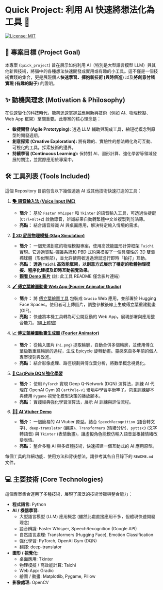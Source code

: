# Quick Project: 利用 AI 快速將想法化為工具 🚀

[![License: MIT](https://img.shields.io/badge/License-MIT-yellow.svg)](https://opensource.org/licenses/MIT) 

## 🎯 專案目標 (Project Goal)

本專案 (`quick_project`) 旨在展示如何利用 AI（特別是大型語言模型 LLM）與其他新興技術，將腦中的各種想法快速開發成實用或有趣的小工具。這不僅是一個技術實踐的集合，更是展現個人**快速學習、擁抱新技術 (與時俱進)** 以及**將創意付諸實現 (有趣的點子)** 的證明。

## ✨ 動機與理念 (Motivation & Philosophy)

在快速變化的科技時代，能夠迅速掌握並應用新興技術（例如 AI、物理模擬、Web App 框架）至關重要。此專案的核心理念是：

* **敏捷開發 (Agile Prototyping):** 透過 LLM 輔助與現成工具，縮短從概念到原型的開發週期。
* **創意探索 (Creative Exploration):** 將有趣的、實驗性的想法轉化為可互動、可視化的工具，探索技術的邊界。
* **持續學習 (Continuous Learning):** 保持對 AI、圖形計算、強化學習等領域發展的關注，並實際應用於專案中。

## 🛠️ 工具列表 (Tools Included)

這個 Repository 目前包含以下幾個透過 AI 或其他技術快速打造的工具：

1.  **[🗣️ 語音輸入法 (Voice Input IME)](./voice_input_whisper/)**
    * **簡介：** 基於 `Faster Whisper` 和 `Tkinter` 的語音輸入工具，可透過快捷鍵 (`Ctrl+Alt+Z`) 啟動錄音，辨識結果自動轉繁體中文並複製到剪貼簿。
    * **亮點：** 結合語音辨識 AI 與桌面應用，解決特定輸入情境的需求。

2.  **[🍑 3D 屁股物理模擬 (Slap Simulation)](./slap/)**
    * **簡介：** 一個充滿創意的物理模擬專案，使用高效能圖形計算框架 `Taichi` 實現。它透過質點-彈簧系統和 PBD 式約束模擬了一個具彈性的 3D 雙葉橢球體（形似臀部），並允許使用者透過滑鼠進行即時「拍打」互動。
    * **亮點： 透過 `Taichi` 高效能框架，以創意方式展示了穩定的軟體物理模擬、程序化建模及即時互動視覺效果。**
    * **[觀看 Demo 影片](https://www.youtube.com/watch?v=30DuSpVrrgY)** (註: 此工具 README 僅含影片連結)

3.  **[🖌️ 傅立葉繪圖動畫 Web App (Fourier Animator Gradio)](./fourier_animator_gradio/)**
    * **簡介：** 將 [傅立葉繪圖工具](#4---傅立葉繪圖動畫生成器-fourier-animator) 包裝成 `Gradio` Web 應用，並部署於 Hugging Face Spaces。使用者可上傳圖片，調整參數後線上生成傅立葉重建動畫 (GIF)。
    * **亮點：** 快速將本機工具轉為可公開互動的 Web App，展現部署與應用整合能力。([線上體驗](https://huggingface.co/spaces/ysinray/fourier-draw))

4.  **[📈 傅立葉繪圖動畫生成器 (Fourier Animator)](./fourier_animator/)**
    * **簡介：** 從輸入圖片 (`hi.png`) 提取輪廓，自動合併多個輪廓，並使用傅立葉級數重建輪廓的過程，生成 Epicycle 旋轉動畫。靈感來自多年前的個人專案復刻與改進。
    * **亮點：** 結合影像處理、路徑規劃與傅立葉分析，將數學概念視覺化。

5.  **[🤖 CartPole DQN 強化學習](./carpole/)**
    * **簡介：** 使用 `PyTorch` 實現 Deep Q-Network (DQN) 演算法，訓練 AI 代理在 OpenAI Gym 的 `CartPole-v1` 環境中學習平衡竿子。包含訓練腳本與使用 `Pygame` 視覺化模型決策的播放腳本。
    * **亮點：** 實踐經典強化學習演算法，展示 AI 訓練與評估流程。

6.  **[🧑‍💻 AI Vtuber Demo](./ai_vtuber/)**
    * **簡介：** 一個簡易的 AI Vtuber 原型。結合 `SpeechRecognition` (語音轉文字)、`deep-translator` (翻譯)、`Transformers` (情緒分析)、`pyttsx3` (文字轉語音) 與 `Tkinter` (表情動畫)，讓虛擬角色能模仿輸入語音並根據情緒改變表情。
    * **亮點：** 整合多種 AI 與多媒體技術，快速搭建一個互動式的 AI 應用原型。

每個工具的詳細功能、使用方法和背後想法，請參考其各自目錄下的 `README.md` 文件。

## 💻 主要技術 (Core Technologies)

這個專案集合運用了多種技術，展現了廣泛的技術涉獵與整合能力：

* **程式語言:** Python
* **AI / 機器學習:**
    * 大型語言模型 (LLM) 應用概念 (雖然此處直接應用不多，但體現快速開發理念)
    * 語音辨識: Faster Whisper, SpeechRecognition (Google API)
    * 自然語言處理: Transformers (Hugging Face), Emotion Classification
    * 強化學習: PyTorch, OpenAI Gym (DQN)
    * 翻譯: deep-translator
* **圖形 / 視覺化:**
    * 桌面應用: Tkinter
    * 物理模擬 / 高效能計算: Taichi
    * Web App: Gradio
    * 繪圖 / 動畫: Matplotlib, Pygame, Pillow
* **影像處理:** OpenCV

